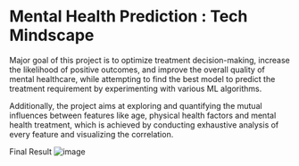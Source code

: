 # Mental Health Prediction : Tech Mindscape
Major goal of this project is to optimize treatment decision-making, increase the likelihood of positive outcomes, and improve the overall quality of mental healthcare, while attempting to find the best model to predict the treatment requirement by experimenting with various ML algorithms.

Additionally, the project aims at exploring and quantifying the mutual influences between features like age, physical health factors and mental health treatment, which is achieved by conducting exhaustive analysis of every feature and visualizing the correlation.

Final Result
![image](https://github.com/priyalkmurthy5/Mental-Health-Predictor/assets/69590799/23d9e28d-a60f-457e-a8a9-9bf09bd0accd)

